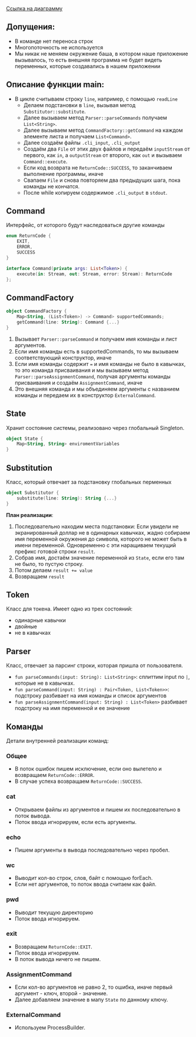 [Ссылка на диаграмму](https://drive.google.com/file/d/1ugLOWAhoQyYoIes2i5ooCkWwWV5iZhIs/view?usp=sharing)

## Допущения:

* В команде нет переноса строк
* Многопоточность не используется
* Мы никак не меняем окружение баша, в котором наше приложение вызывалось, то есть внешняя программа не будет видеть переменных, которые создавались в нашем приложении

## Описание функции main: 
*   В цикле считываем строку `line`, например, с помощью `readLine`
    *   Делаем подстановки в `line`, вызывая метод `Substitutor::substitute`.
    *   Далее вызываем метод `Parser::parseCommands` получаем `List<String>`.
    *   Далее вызываем метод `CommandFactory::getCommand` на каждом элементе листа и получаем `List<Command>`.
    *   Далее создаём файлы `.cli_input`, `.cli_output`
    *   Создаём два `File` от этих двух файлов и передаём `inputStream` от первого, как `in`, а `outputStream` от второго, как `out` и вызываем `Command::execute`.
    *   Если код возврата не `ReturnCode::SUCCESS`, то заканчиваем выполнение программы, иначе
    *   Свапаем `File` и снова повторяем два предыдущих шага, пока команды не кончатся.
    *   После while копируем содержимое `.cli_output` в `stdout`.

## Command 
Интерфейс, от которого будут наследоваться другие команды 
```kotlin    
enum ReturnCode {
    EXIT,
    ERROR,
    SUCCESS
}

interface Command(private args: List<Token>) {
    execute(in: Stream, out: Stream, error: Stream): ReturnCode
};
```

## CommandFactory 
```kotlin
object CommandFactory {
    Map<String, (List<Token>) -> Command> supportedCommands;
    getCommand(line: String): Command {...}
}
```
1. Вызывает `Parser::parseCommand` и получаем имя команды и лист аргументов.
2. Если имя команды есть в supportedCommands, то мы вызываем соответствующий конструктор, иначе
3. Если имя команды содержит `=` и имя команды не было в кавычках, то это команда присваивания и мы вызываем метод `Parser::parseAssignmentCommand`, получая аргументы команды присваивания и создаём `AssignmentCommand`, иначе
4. Это внешняя команда и мы объединяем аргументы с названием команды и передаем их в конструктор `ExternalCommand`.

## State 
Хранит состояние системы, реализовано через глобальный Singleton.

```kotlin
object State {
    Map<String, String> enviromentVariables
}
```


## Substitution
Класс, который отвечает за подстановку глобальных перменных
```kotlin
object Substitutor {
    substitute(line: String): String {...}
}
```

**План реализации**: 
1.  Последовательно находим места подстановки: Если увидели не экранированный доллар не в одинарных кавычках, жадно собираем имя переменной окружения до символа, которого не может быть в имени переменной. Одновременно с эти наращиваем текущий префикс готовой строки `result`.
2.  Собрав имя, достаём значение переменной из `State`, если его там не было, то пустую строку.
3.   Потом делаем `result += value`
4.   Возвращаем `result`

## Token
Класс для токена. Имеет одно из трех состояний: 
* одинарные кавычки
* двойные 
* не в кавычках

## Parser
Класс, отвечает за парсинг строки, которая пришла от пользователя.
* `fun parseCommands(input: String): List<String>`: сплиттим input по `|`, которые не в кавычках.
* `fun parseCommand(input: String) : Pair<Token, List<Token>>`: подстроку разбивает на имя команды и список аргументов
* `fun parseAssignmentCommand(input: String) : List<Token>` разбивает подстроку на имя переменной и ее значение

## Команды
Детали внутренней реализации команд:
### Общее

* В поток ошибок пишем исключение, если оно вылетело и возвращаем `ReturnCode::ERROR`.
* В случае успеха возвращаем `ReturnCode::SUCCESS`.
### cat
* Открываем файлы из аргументов и пишем их последовательно в поток вывода.
* Поток ввода игнорируем, если есть аргументы.

### echo
* Пишем аргументы в вывода последовательно через пробел.

### wc
* Выводит кол-во строк, слов, байт с помощью forEach.
* Если нет аргументов, то поток ввода считаем как файл.

### pwd
* Выводит текущую директорию
* Поток ввода игнорируем. 

### exit
* Возвращаем `ReturnCode::EXIT`.
* Поток ввода игнорируем. 
* В поток вывода ничего не пишем.

### AssignmentCommand
* Если кол-во аргументов не равно 2, то ошибка, иначе первый аргумент - ключ, второй - значение.
* Далее добавляем значение в мапу `State` по данному ключу.

### ExternalCommand
* Используем ProcessBuilder.
